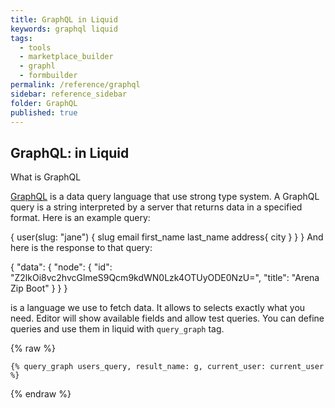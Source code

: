 ```yaml
---
title: GraphQL in Liquid
keywords: graphql liquid
tags:
  - tools
  - marketplace_builder
  - graphl
  - formbuilder
permalink: /reference/graphql
sidebar: reference_sidebar
folder: GraphQL
published: true
---
```


## GraphQL: in Liquid

What is GraphQL

[GraphQL](http://graphql.org/learn/) is a data query language that use strong type system. A GraphQL query is a string interpreted by a server that returns data in a specified format. Here is an example query:

{
  user(slug: "jane") {
    slug
    email
    first_name
    last_name
    address{
      city
    }
  }
}
And here is the response to that query:

{
  "data": {
    "node": {
      "id": "Z2lkOi8vc2hvcGlmeS9Qcm9kdWN0Lzk4OTUyODE0NzU=",
      "title": "Arena Zip Boot"
    }
  }
}

 is a language we use to fetch data. It allows to selects exactly what you need.
Editor will show available fields and allow test queries.
You can define queries and use them in liquid with `query_graph` tag.


{% raw %}
```liquid
{% query_graph users_query, result_name: g, current_user: current_user %}
```
{% endraw %}
